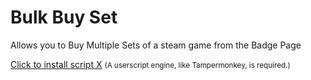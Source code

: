 # Bulk Buy Set
Allows you to Buy Multiple Sets of a steam game from the Badge Page

<a href="https://example.com/your_script.user.js">Click to install script X</a>
<small>(A userscript engine, like Tampermonkey, is required.)</small>
